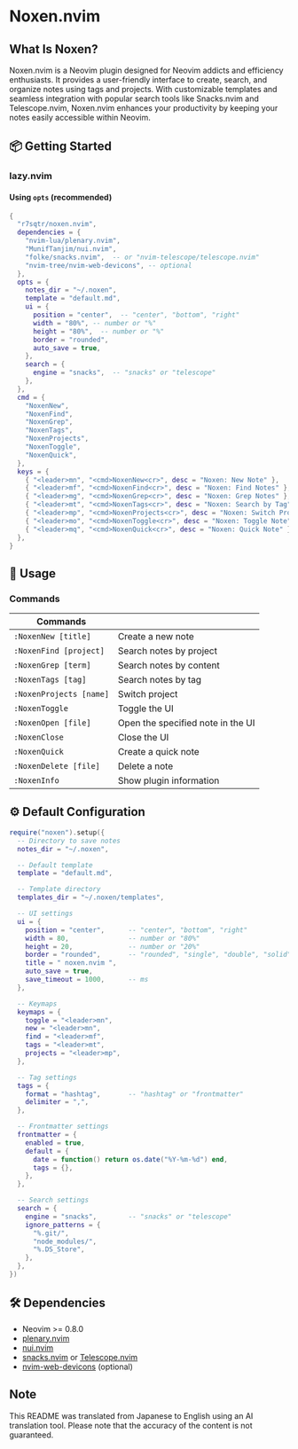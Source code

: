 # Noxen.nvim
## What Is Noxen?
Noxen.nvim is a Neovim plugin designed for Neovim addicts and efficiency enthusiasts.
It provides a user-friendly interface to create, search, and organize notes using tags and projects.
With customizable templates and seamless integration with popular search tools like Snacks.nvim and Telescope.nvim, Noxen.nvim enhances your productivity by keeping your notes easily accessible within Neovim.


## 📦 Getting Started
### lazy.nvim

#### Using `opts` (recommended)
```lua
{
  "r7sqtr/noxen.nvim",
  dependencies = {
    "nvim-lua/plenary.nvim",
    "MunifTanjim/nui.nvim",
    "folke/snacks.nvim",  -- or "nvim-telescope/telescope.nvim"
    "nvim-tree/nvim-web-devicons", -- optional
  },
  opts = {
    notes_dir = "~/.noxen",
    template = "default.md",
    ui = {
      position = "center",  -- "center", "bottom", "right"
      width = "80%", -- number or "%"
      height = "80%",  -- number or "%"
      border = "rounded",
      auto_save = true,
    },
    search = {
      engine = "snacks",  -- "snacks" or "telescope"
    },
  },
  cmd = {
    "NoxenNew",
    "NoxenFind",
    "NoxenGrep",
    "NoxenTags",
    "NoxenProjects",
    "NoxenToggle",
    "NoxenQuick",
  },
  keys = {
    { "<leader>mn", "<cmd>NoxenNew<cr>", desc = "Noxen: New Note" },
    { "<leader>mf", "<cmd>NoxenFind<cr>", desc = "Noxen: Find Notes" },
    { "<leader>mg", "<cmd>NoxenGrep<cr>", desc = "Noxen: Grep Notes" },
    { "<leader>mt", "<cmd>NoxenTags<cr>", desc = "Noxen: Search by Tag" },
    { "<leader>mp", "<cmd>NoxenProjects<cr>", desc = "Noxen: Switch Project" },
    { "<leader>mo", "<cmd>NoxenToggle<cr>", desc = "Noxen: Toggle Note" },
    { "<leader>mq", "<cmd>NoxenQuick<cr>", desc = "Noxen: Quick Note" },
  },
}
```

## 🚀 Usage

### Commands

| Commands |  |
|---------|------|
| `:NoxenNew [title]` | Create a new note |
| `:NoxenFind [project]` | Search notes by project |
| `:NoxenGrep [term]` | Search notes by content |
| `:NoxenTags [tag]` | Search notes by tag |
| `:NoxenProjects [name]` | Switch project |
| `:NoxenToggle` | Toggle the UI |
| `:NoxenOpen [file]` | Open the specified note in the UI |
| `:NoxenClose` | Close the UI |
| `:NoxenQuick` | Create a quick note |
| `:NoxenDelete [file]` | Delete a note |
| `:NoxenInfo` | Show plugin information |


## ⚙️ Default Configuration
```lua
require("noxen").setup({
  -- Directory to save notes
  notes_dir = "~/.noxen",

  -- Default template
  template = "default.md",

  -- Template directory
  templates_dir = "~/.noxen/templates",

  -- UI settings
  ui = {
    position = "center",      -- "center", "bottom", "right"
    width = 80,               -- number or "80%"
    height = 20,              -- number or "20%"
    border = "rounded",       -- "rounded", "single", "double", "solid", "none"
    title = " noxen.nvim ",
    auto_save = true,
    save_timeout = 1000,      -- ms
  },

  -- Keymaps
  keymaps = {
    toggle = "<leader>mn",
    new = "<leader>mn",
    find = "<leader>mf",
    tags = "<leader>mt",
    projects = "<leader>mp",
  },

  -- Tag settings
  tags = {
    format = "hashtag",       -- "hashtag" or "frontmatter"
    delimiter = ",",
  },

  -- Frontmatter settings
  frontmatter = {
    enabled = true,
    default = {
      date = function() return os.date("%Y-%m-%d") end,
      tags = {},
    },
  },

  -- Search settings
  search = {
    engine = "snacks",        -- "snacks" or "telescope"
    ignore_patterns = {
      "%.git/",
      "node_modules/",
      "%.DS_Store",
    },
  },
})
```


## 🛠️ Dependencies
- Neovim >= 0.8.0
- [plenary.nvim](https://github.com/nvim-lua/plenary.nvim)
- [nui.nvim](https://github.com/MunifTanjim/nui.nvim)
- [snacks.nvim](https://github.com/folke/snacks.nvim) or [Telescope.nvim](https://github.com/nvim-telescope/telescope.nvim)
- [nvim-web-devicons](https://github.com/nvim-tree/nvim-web-devicons) (optional)

## Note
This README was translated from Japanese to English using an AI translation tool.
Please note that the accuracy of the content is not guaranteed.

